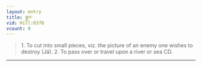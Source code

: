 ```yaml
---
layout: entry
title: སྒྲལ་
vid: Hill:0378
vcount: 0
---
```

> 1\. To cut into small pieces, viz\. the picture of an enemy one wishes to destroy (Jä)\. 2\. To pass over or travel upon a river or sea CD\.


---

